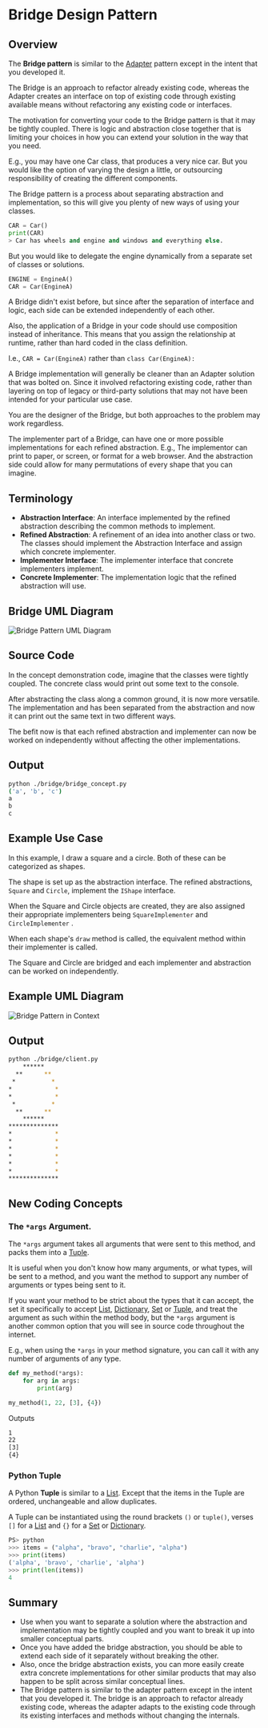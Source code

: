 # Bridge Design Pattern

## Overview

The **Bridge pattern** is similar to the [Adapter](/adapter) pattern except in the intent that you developed it. 

The Bridge is an approach to refactor already existing code, whereas the Adapter creates an interface on top of existing code through existing available means without refactoring any existing code or interfaces.

The motivation for converting your code to the Bridge pattern is that it may be tightly coupled. There is logic and abstraction close together that is limiting your choices in how you can extend your solution in the way that you need.

E.g., you may have one Car class, that produces a very nice car. But you would like the option of varying the design a little, or outsourcing responsibility of creating the different components.

The Bridge pattern is a process about separating abstraction and implementation, so this will give you plenty of new ways of using your classes.

``` python
CAR = Car()
print(CAR)
> Car has wheels and engine and windows and everything else. 
```

But you would like to delegate the engine dynamically from a separate set of classes or solutions.

``` python
ENGINE = EngineA()
CAR = Car(EngineA)
```

A Bridge didn't exist before, but since after the separation of interface and logic, each side can be extended independently of each other.

Also, the application of a Bridge in your code should use composition instead of inheritance. This means that you assign the relationship at runtime, rather than hard coded in the class definition.

I.e., `CAR = Car(EngineA)` rather than `class Car(EngineA):`

A Bridge implementation will generally be cleaner than an Adapter solution that was bolted on. Since it involved refactoring existing code, rather than layering on top of legacy or third-party solutions that may not have been intended for your particular use case.

You are the designer of the Bridge, but both approaches to the problem may work regardless.

The implementer part of a Bridge, can have one or more possible implementations for each refined abstraction. E.g., The implementor can print to paper, or screen, or format for a web browser. And the abstraction side could allow for many permutations of every shape that you can imagine.

## Terminology

* **Abstraction Interface**: An interface implemented by the refined abstraction describing the common methods to implement.
* **Refined Abstraction**: A refinement of an idea into another class or two. The classes should implement the Abstraction Interface and assign which concrete implementer.
* **Implementer Interface**: The implementer interface that concrete implementers implement.
* **Concrete Implementer**: The implementation logic that the refined abstraction will use.

## Bridge UML Diagram

![Bridge Pattern UML Diagram](/img/bridge_concept.svg)

## Source Code

In the concept demonstration code, imagine that the classes were tightly coupled. The concrete class would print out some text to the console.

After abstracting the class along a common ground, it is now more versatile. The implementation and has been separated from the abstraction and now it can print out the same text in two different ways.

The befit now is that each refined abstraction and implementer can now be worked on independently without affecting the other implementations.

## Output

``` bash
python ./bridge/bridge_concept.py
('a', 'b', 'c')
a
b
c
```

## Example Use Case

In this example, I draw a square and a circle. Both of these can be categorized as shapes.

The shape is set up as the abstraction interface. The refined abstractions, `Square` and `Circle`, implement the `IShape` interface.

When the Square and Circle objects are created, they are also assigned their appropriate implementers being `SquareImplementer` and `CircleImplementer` .

When each shape's `draw` method is called, the equivalent method within their implementer is called.

The Square and Circle are bridged and each implementer and abstraction can be worked on independently.

## Example UML Diagram

![Bridge Pattern in Context](/img/bridge_example.svg)

## Output

``` bash
python ./bridge/client.py
    ******
  **      **
 *          *
*            *
*            *
 *          *
  **      **
    ******
**************
*            *
*            *
*            *
*            *
*            *
*            *
**************
```

## New Coding Concepts

### The `*args` Argument. 

The `*args` argument takes all arguments that were sent to this method, and packs them into a [Tuple](#python-tuple).

It is useful when you don't know how many arguments, or what types, will be sent to a method, and you want the method to support any number of arguments or types being sent to it. 

If you want your method to be strict about the types that it can accept, the set it specifically to accept [List](/builder#python-list), [Dictionary](/singleton#python-dictionary), [Set](/observer#python-set) or [Tuple](#python-tuple), and treat the argument as such within the method body, but the `*args` argument is another common option that you will see in source code throughout the internet.

E.g., when using the `*args` in your method signature, you can call it with any number of arguments of any type.

``` python
def my_method(*args):
    for arg in args:
        print(arg)

my_method(1, 22, [3], {4})
```

Outputs

``` bash
1
22
[3]
{4}
```

### Python Tuple

A Python **Tuple** is similar to a [List](/builder#python-list). Except that the items in the Tuple are ordered, unchangeable and allow duplicates.

A Tuple can be instantiated using the round brackets `()` or `tuple()`, verses `[]` for a [List](/builder#python-list) and `{}` for a [Set](/observer#python-set) or [Dictionary](/singleton#python-dictionary).

``` python
PS> python
>>> items = ("alpha", "bravo", "charlie", "alpha")
>>> print(items)
('alpha', 'bravo', 'charlie', 'alpha')
>>> print(len(items))
4
```

## Summary

* Use when you want to separate a solution where the abstraction and implementation may be tightly coupled and you want to break it up into smaller conceptual parts.
* Once you have added the bridge abstraction, you should be able to extend each side of it separately without breaking the other.
* Also, once the bridge abstraction exists, you can more easily create extra concrete implementations for other similar products that may also happen to be split across similar conceptual lines.
* The Bridge pattern is similar to the adapter pattern except in the intent that you developed it. The bridge is an approach to refactor already existing code, whereas the adapter adapts to the existing code through its existing interfaces and methods without changing the internals.
